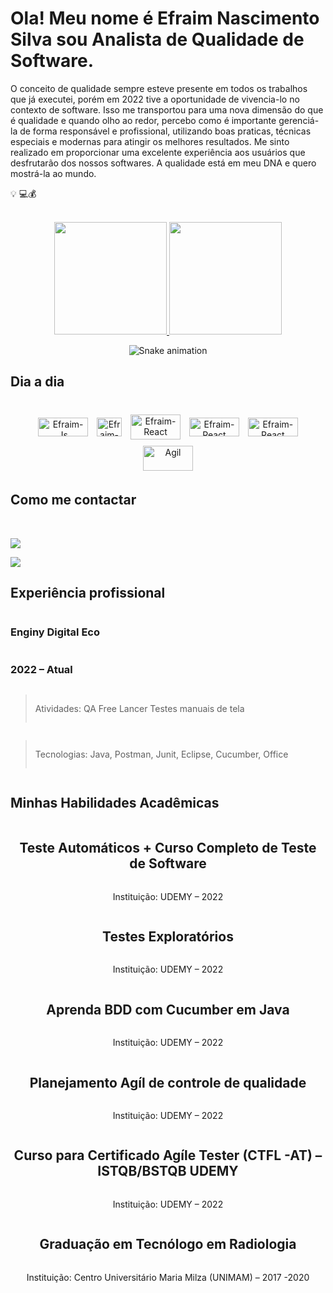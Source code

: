 # Ola! Meu nome é Efraim Nascimento Silva sou Analista de Qualidade de Software.

O conceito de qualidade sempre esteve presente em todos os trabalhos que já executei, porém em 2022 tive a oportunidade de vivencia-lo no contexto de software. Isso me transportou para uma nova dimensão do que é qualidade e quando olho ao redor, percebo como é importante gerenciá-la de forma responsável e profissional, utilizando  boas praticas, técnicas especiais e modernas para atingir os melhores resultados. Me sinto realizado em proporcionar uma excelente experiência aos usuários que desfrutarão dos nossos softwares. A qualidade está em meu DNA e quero mostrá-la ao mundo.

💡 💻💰

<div align="center" style="display:line_block"><br>
  <a href="https://github.com/EfraimNS" style="margin:5px;">
  <img height="180em" src="https://github-readme-stats.vercel.app/api?username=EfraimNS&show_icons=true&theme=dracula&include_all_commits=true&count_private=true"/>
  <img height="180em" src="https://github-readme-stats.vercel.app/api/top-langs/?username=EfraimNS&layout=compact&langs_count=7&theme=dracula"/>
</a>

![Snake animation](https://github.com/EfraimNS/EfraimNS/blob/output/github-contribution-grid-snake.svg)
</div>

## Dia a dia

<div align="center" style="display:block"><br>
  <img style="margin:5px;" align="center" alt="Efraim-Js" height="30" width="80" src="https://img.shields.io/badge/Eclipse-2C2255?style=for-the-badge&logo=eclipse&logoColor=white">

  <img  style="margin:5px;" align="center" alt="Efraim-Ts" height="30" width="40" src="https://img.shields.io/badge/Java-ED8B00?style=for-the-badge&logo=java&logoColor=white">

  <img style="margin:5px;" align="center" alt="Efraim-React" height="40" width="80" src="https://encrypted-tbn0.gstatic.com/images?q=tbn:ANd9GcSjtZH6pPuifyRpOBQZRtw1lylv6BTtbUredQ&usqp=CAU">

  <img style="margin:5px;" align="center" alt="Efraim-React" height="30" width="80" src="https://dev.socialidnow.com/images/1/16/Postman.png">
  
  <img style="margin:5px;" align="center" alt="Efraim-React" height="30" width="80" src="https://img2.gratispng.com/20181118/hje/kisspng-office-365-microsoft-office-2-19-microsoft-corpora-previous-logo-microsoft-office-logo-with-app-logo-5bf15a00c45c23.2793800015425438728043.jpg">

  <img style="margin:5px;" align="center" alt="Agil" height="40" width="80" src="https://proj4.me/wp-content/uploads/2020/08/Metodologia-agil.png">
  
</div>

## Como me contactar

<div style="display: inline_block"><br>

  <a href = "mailto:efraimns300@gmail.com"><img src="https://img.shields.io/badge/-Gmail-%23333?style=for-the-badge&logo=gmail&logoColor=white" target="_blank"></a>

  <a href="https://www.linkedin.com/in/efraim-nascimento-silva-3b6324210/" target="_blank"><img src="https://img.shields.io/badge/-LinkedIn-%230077B5?style=for-the-badge&logo=linkedin&logoColor=white" target="_blank"></a>

</div>

## Experiência profissional

<div align="left" style="display: grid; grid-template-rows: auto auto auto; grid-template-columns: auto">

### Enginy Digital Eco 
### 2022 – Atual 

> Atividades: QA Free Lancer Testes manuais de tela  <br>

>Tecnologias: Java, Postman, Junit, Eclipse, Cucumber, Office

</div>

## Minhas Habilidades Acadêmicas

<div align="center" style="display: grid; grid-template-rows: auto auto auto; grid-template-columns: auto">

## Teste Automáticos + Curso Completo de Teste de Software

Instituição: UDEMY – 2022

## Testes Exploratórios 

Instituição: UDEMY – 2022

## Aprenda BDD com Cucumber em Java 

Instituição: UDEMY – 2022

## Planejamento Agíl de controle de qualidade

Instituição: UDEMY – 2022

## Curso para Certificado Agíle Tester (CTFL -AT) – ISTQB/BSTQB UDEMY

Instituição: UDEMY – 2022

## Graduação em Tecnólogo em Radiologia 

Instituição: Centro Universitário Maria Milza (UNIMAM) – 2017 -2020





</div>
